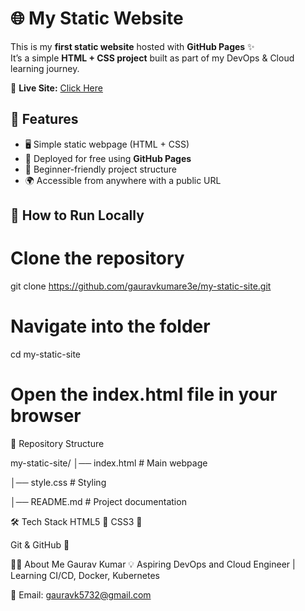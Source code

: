 # 🌐 My Static Website 

This is my **first static website** hosted with **GitHub Pages** ✨  
It’s a simple **HTML + CSS project** built as part of my DevOps & Cloud learning journey.  

🔗 **Live Site:** [Click Here](https://gauravkumare3e.github.io/my-static-site/)  
## 📌 Features
- 🖥️ Simple static webpage (HTML + CSS)  
- 🚀 Deployed for free using **GitHub Pages**  
- 📂 Beginner-friendly project structure  
- 🌍 Accessible from anywhere with a public URL  

## 🚀 How to Run Locally

# Clone the repository
git clone https://github.com/gauravkumare3e/my-static-site.git

# Navigate into the folder
cd my-static-site

# Open the index.html file in your browser
📂 Repository Structure

my-static-site/
│── index.html    # Main webpage

│── style.css     # Styling

│── README.md     # Project documentation

🛠️ Tech Stack
HTML5 🧩
CSS3 🎨

Git & GitHub 🔧

👨‍💻 About Me
Gaurav Kumar
💡 Aspiring DevOps and Cloud Engineer | Learning CI/CD, Docker, Kubernetes

📧 Email: gauravk5732@gmail.com

